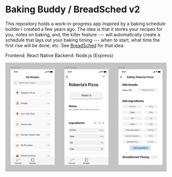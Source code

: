 # Baking Buddy / BreadSched v2

This repository holds a work-in-progress app inspired by a baking schedule builder I created a few years ago.
The idea is that it stores your recipes for you, notes on baking, and, the killer feature --- will automatically create a schedule
that lays out your baking timing --- when to start, what time the first rise will be done, etc. See [BreadSched](https://github.com/jakebox/breadsched) for that idea.

Frontend: React Native
Backend: Node.js (Express)

![mockup](figma_mockup.png)